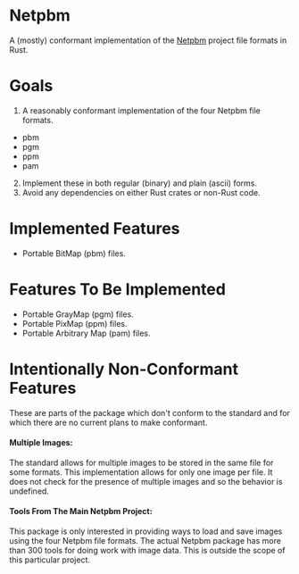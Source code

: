 # Netpbm

A (mostly) conformant implementation of the [Netpbm](https://en.wikipedia.org/wiki/Netpbm)
project file formats in Rust.

# Goals
1. A reasonably conformant implementation of the four Netpbm file formats.
  * pbm
  * pgm
  * ppm
  * pam
2. Implement these in both regular (binary) and plain (ascii) forms.
3. Avoid any dependencies on either Rust crates or non-Rust code.

# Implemented Features

* Portable BitMap (pbm) files.

# Features To Be Implemented

* Portable GrayMap (pgm) files.
* Portable PixMap (ppm) files.
* Portable Arbitrary Map (pam) files.

# Intentionally Non-Conformant Features

These are parts of the package which don't conform to the standard and for which
there are no current plans to make conformant.

#### Multiple Images:
The standard allows for multiple images to be stored in the same file for some
formats. This implementation allows for only one image per file. It does not
check for the presence of multiple images and so the behavior is undefined.

#### Tools From The Main Netpbm Project:
This package is only interested in providing ways to load and save images using
the four Netpbm file formats. The actual Netpbm package has more than 300 tools
for doing work with image data. This is outside the scope of this particular
project.
